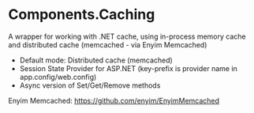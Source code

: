 # Components.Caching
A wrapper for working with .NET cache, using in-process memory cache and distributed cache (memcached - via Enyim Memcached)
- Default mode: Distributed cache (memcached)
- Session State Provider for ASP.NET (key-prefix is provider name in app.config/web.config)
- Async version of Set/Get/Remove methods

Enyim Memcached: https://github.com/enyim/EnyimMemcached
